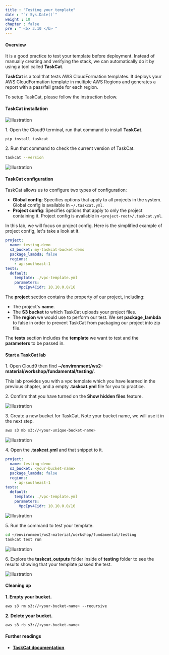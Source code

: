 ```yaml
---
title : "Testing your template"
date : "`r Sys.Date()`"
weight : 10
chapter : false
pre : " <b> 3.10 </b> "
---
```


#### Overview

It is a good practice to test your template before deployment. Instead of manually creating and verifying the stack, we can automatically do it by using a tool called **TaskCat**.

**TaskCat** is a tool that tests AWS CloudFormation templates. It deploys your AWS CloudFormation template in multiple AWS Regions and generates a report with a pass/fail grade for each region. 

To setup TaskCat, please follow the instruction below.

#### TaskCat installation

![Illustration](/images/3.10-Testing/tcat.png)

1\. Open the Cloud9 terminal, run that command to install **TaskCat**.

```bash
pip install taskcat
```

2\. Run that command to check the current version of TaskCat.

```bash
taskcat --version
```

![Illustration](/images/3.10-Testing/1.png)

#### TaskCat configuration

TaskCat allows us to configure two types of configuration:

* **Global config**: Specifies options that apply to all projects in the system. Global config is available in `~/.taskcat.yml`.
* **Project config**: Specifies options that apply to only the project containing it. Project config is available in `<project-root>/.taskcat.yml`.

In this lab, we will focus on project config. Here is the simplified example of project config, let's take a look at it.

```yaml
project:
  name: testing-demo
  s3_bucket: my-taskcat-bucket-demo
  package_lambda: false
  regions:
    - ap-southeast-1
tests:
  default:
    template: ./vpc-template.yml
    parameters:
      VpcIpv4Cidr: 10.10.0.0/16
```

The **project** section contains the property of our project, including:
* The project's **name**.
* The **S3 bucket** to which TaskCat uploads your project files.
* The **region** we would use to perform our test.
We set **package_lambda** to false in order to prevent TaskCat from packaging our project into zip file.

The **tests** section includes the **template** we want to test and the **parameters** to be passed in.

#### Start a TaskCat lab

1\. Open Cloud9 then find **~/environment/ws2-material/workshop/fundamental/testing/**.

This lab provides you with a vpc template which you have learned in the previous chapter, and a empty **.taskcat.yml** file for you to practice.

2\. Confirm that you have turned on the **Show hidden files** feature.

![Illustration](/images/3.10-Testing/2.png)

3\. Create a new bucket for TaskCat. Note your bucket name, we will use it in the next step.

```bash
aws s3 mb s3://<your-unique-bucket-name>
```

![Illustration](/images/3.10-Testing/3.png)

4\. Open the **.taskcat.yml** and that snippet to it.

```yaml
project:
  name: testing-demo
  s3_bucket: <your-bucket-name>
  package_lambda: false
  regions:
    - ap-southeast-1
tests:
  default:
    template: ./vpc-template.yml
    parameters:
      VpcIpv4Cidr: 10.10.0.0/16
```

![Illustration](/images/3.10-Testing/4.png)

5\. Run the command to test your template.

```bash
cd ~/environment/ws2-material/workshop/fundamental/testing
taskcat test run
```

![Illustration](/images/3.10-Testing/5.png)

6\. Explore the **taskcat_outputs** folder inside of **testing** folder to see the results showing that your template passed the test.

![Illustration](/images/3.10-Testing/6.png)

#### Cleaning up

**1\. Empty your bucket.**

```bash
aws s3 rm s3://<your-bucket-name> --recursive
```

**2\. Delete your bucket.**

```bash
aws s3 rb s3://<your-bucket-name>
```

#### Further readings

* **[TaskCat documentation](https://aws-ia.github.io/taskcat/)**.